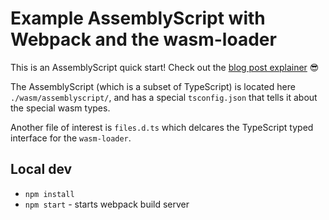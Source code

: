 # Example AssemblyScript with Webpack and the wasm-loader

This is an AssemblyScript quick start! Check out the [blog post explainer](https://erikonarheim.com/posts/webpack-assemblyscript-and-wasm-loader) 😎

The AssemblyScript (which is a subset of TypeScript) is located here `./wasm/assemblyscript/`, and has a special `tsconfig.json` that tells it about the special wasm types.

Another file of interest is `files.d.ts` which delcares the TypeScript typed interface for the `wasm-loader`.

## Local dev

* `npm install`
* `npm start` - starts webpack build server